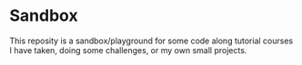 # Sandbox

This reposity is a sandbox/playground for some code along tutorial courses I have taken, doing some challenges, or my own small projects.
